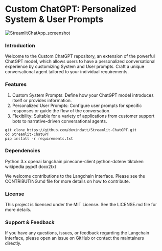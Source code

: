 # Custom ChatGPT: Personalized System & User Prompts

![StreamlitChatApp_screenshot](https://github.com/devindatt/Streamlit-ChatGPT/assets/42626142/ee4b1fbe-0469-4ccd-a99a-05d2eed37fb2)


### Introduction

Welcome to the Custom ChatGPT repository, an extension of the powerful ChatGPT model, which allows users to have a personalized conversational experience by customizing System and User prompts. Craft a unique conversational agent tailored to your individual requirements.

### Features

1) Custom System Prompts: Define how your ChatGPT model introduces itself or provides information.
2) Personalized User Prompts: Configure user prompts for specific responses or guide the flow of the conversation.
3) Flexibility: Suitable for a variety of applications from customer support bots to narrative-driven conversational agents.

```
git clone https://github.com/devindatt/Streamlit-ChatGPT.git
cd Streamlit-ChatGPT
pip install -r requirements.txt
```

### Dependencies

Python 3.x
openai
langchain
pinecone-client
python-dotenv
tiktoken
wikipedia
pypdf
docx2txt

We welcome contributions to the Langchain Interface. Please see the CONTRIBUTING.md file for more details on how to contribute.

### License

This project is licensed under the MIT License. See the LICENSE.md file for more details.

### Support & Feedback

If you have any questions, issues, or feedback regarding the Langchain Interface, please open an issue on GitHub or contact the maintainers directly.
